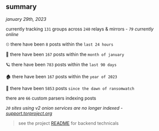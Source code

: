 
## summary
_january 29th, 2023_

currently tracking `131` groups across `240` relays & mirrors - _`79` currently online_

⏲ there have been `8` posts within the `last 24 hours`

🦈 there have been `167` posts within the `month of january`

🪐 there have been `783` posts within the `last 90 days`

🏚 there have been `167` posts within the `year of 2023`

🦕 there have been `5853` posts `since the dawn of ransomwatch`

there are `66` custom parsers indexing posts

_`20` sites using v2 onion services are no longer indexed - [support.torproject.org](https://support.torproject.org/onionservices/v2-deprecation/)_

> see the project [README](https://github.com/joshhighet/ransomwatch#ransomwatch--) for backend technicals

